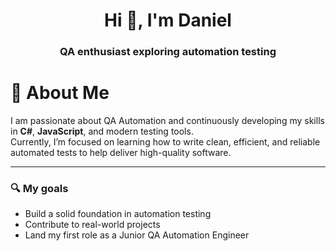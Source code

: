 <h1 align="center">Hi 👋, I'm Daniel</h1>
<h3 align="center">QA enthusiast exploring automation testing</h3>

# 💫 About Me

I am passionate about QA Automation and continuously developing my skills in **C#**, **JavaScript**, and modern testing tools.  
Currently, I’m focused on learning how to write clean, efficient, and reliable automated tests to help deliver high-quality software.

---

### 🔍 My goals
- Build a solid foundation in automation testing  
- Contribute to real-world projects  
- Land my first role as a Junior QA Automation Engineer

